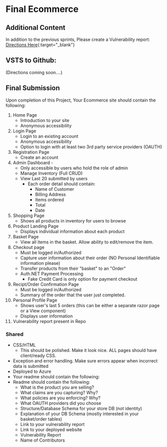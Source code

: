 # Final Ecommerce


## Additional Content

In addition to the previous sprints, Please create a 
Vulnerability report: [Directions Here](https://codefellows.github.io/code-401-dotnet-guide/Curriculum/ECom_Project/VulnerabilityReport){:target="_blank"}


## VSTS to Github:

(Directions coming soon....)


## Final Submission
Upon completion of this Project, Your Ecommerce site should contain the following:
1. Home Page
   - Introduction to your site
   - Anonymous accessibility
2. Login Page
   - Login to an existing account
   - Anonymous accessibility
   - Option to login with at least two 3rd party service providers (OAUTH)
3. Registration Page
   - Create an account
4. Admin Dashboard - 
   - Only accessible by users who hold the role of admin
   - Manage Inventory (Full CRUD)
   - View Last 20 submitted by users
     - Each order detail should contain:
       - Name of Customer
       - Billing Address
       - Items ordered
       - Total
       - Date
5. Shopping Page
   - Shows all products in inventory for users to browse
6. Product Landing Page
   - Displays individual information about each product
7. Basket Page
   - View all items in the basket. Allow ability to edit/remove the item.
8. Checkout page
   - Must be logged in/Authorized
   - Capture user information about their order (NO Personal Identifiable information please)
   - Transfer products from their "basket" to an "Order"
   - Auth.NET Payment Processing
     - Fake Credit Card is only option for payment checkout
9. Recipt/Order Confirmation Page
   - Must be logged in/Authorized
   - Summary of the order that the user just completed. 
10. Personal Profile Page
    - Shows user's last 5 orders (this can be either a separate razor page or a View component)
    - Displays user information
11. Vulnerability report present in Repo 

### Shared
- CSS/HTML
  - This should be polished. Make it look nice. ALL pages should
  have client/ready CSS.  
- Exception and error handling. Make sure errors appear when incorrect data is submitted
- Deployed to Azure
- Your readme should contain the following:
- Readme should contain the following:
  - What is the product you are selling?
  - What claims are you capturing? Why?
  - What policies are you enforcing? Why?
  - What OAUTH providers did you choose
  - Structure/Database Schema for your store DB (not identity)
  - Explanation of your DB Schema (mostly interested in your basket/order tables)
  - Link to your vulnerability report
  - Link to your deployed website
  - Vulnerability Report
  - Name of Contributors
  

